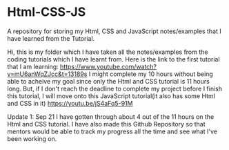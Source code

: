 # Html-CSS-JS
A repository for storing my Html, CSS and JavaScript notes/examples that I have learned from the Tutorial.

Hi, this is my folder which I have taken all the notes/examples from the coding tutorials which I have learnt from. 
Here is the link to the first tutorial that I am learning: https://www.youtube.com/watch?v=mU6anWqZJcc&t=13189s
I might complete my 10 hours without being able to acheive my goal since only the Html and CSS tutorial is 11 hours long. But, if I don't reach the deadline to complete my project before I finish this tutorial, I will move onto this JavaScript tutorial(it also has some Html and CSS in it) https://youtu.be/jS4aFq5-91M

Update 1: Sep 21
I have gotten through about 4 out of the 11 hours on the Html and CSS tutorial. I have also made this Github Repository so that mentors would be able to track my progress all the time and see what I've been working on.
